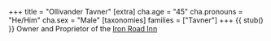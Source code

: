 +++
title = "Ollivander Tavner"
[extra]
cha.age = "45"
cha.pronouns = "He/Him"
cha.sex = "Male"
[taxonomies]
families = ["Tavner"]
+++
{{ stub() }}
Owner and Proprietor of the [Iron Road Inn](@/locations/iron-road-inn.md)
